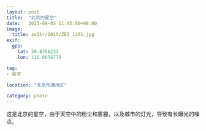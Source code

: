 ```yaml
---
layout: post
title:  "北京的星空"
date:   2015-09-05 11:45:00+08:00
image:
  title: ze3kr/2015/ZE3_1261.jpg
exif:
  gps:
    lat: 39.8358233
    lon: 116.8056778

tag: 
- 星空

location: "北京市通州区"

category: photo
---
```


这是北京的星空，由于天空中的粉尘和雾霾，以及城市的灯光，导致有长曝光的噪点。
